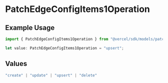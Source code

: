 # PatchEdgeConfigItems1Operation

## Example Usage

```typescript
import { PatchEdgeConfigItems1Operation } from "@vercel/sdk/models/patchedgeconfigitemsop.js";

let value: PatchEdgeConfigItems1Operation = "upsert";
```

## Values

```typescript
"create" | "update" | "upsert" | "delete"
```